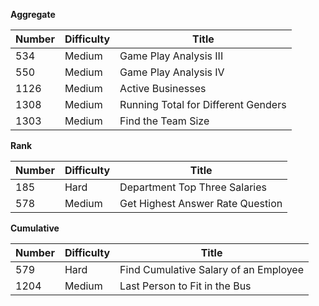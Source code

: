 **Aggregate**

| Number| Difficulty |Title|
| ---   | ---        | --- |
|534|Medium|Game Play Analysis III|
|550|Medium|Game Play Analysis IV|
|1126|Medium|Active Businesses|
|1308|Medium|Running Total for Different Genders|
|1303|Medium|Find the Team Size|

**Rank**

| Number| Difficulty |Title|
| ---   | ---        | --- |
|185|Hard|Department Top Three Salaries|
|578|Medium|Get Highest Answer Rate Question|

**Cumulative**

| Number| Difficulty |Title|
| ---   | ---        | --- |
|579|Hard|Find Cumulative Salary of an Employee|
|1204|Medium|Last Person to Fit in the Bus|

